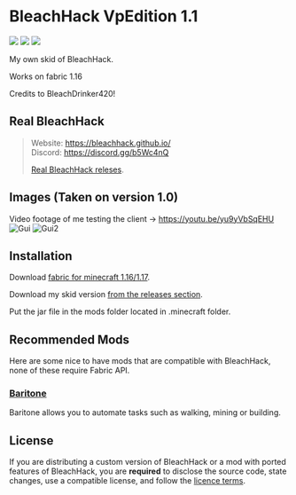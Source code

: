 
# BleachHack VpEdition 1.1
![](https://img.shields.io/tokei/lines/github/HerraVp/bleachhack-VpEdition?style=flat-square)
![](https://img.shields.io/github/last-commit/HerraVp/bleachhack-VpEdition?style=flat-square)
![](https://img.shields.io/badge/daily%20commit-maybeKEKW-red?style=flat-square)

My own skid of BleachHack.


Works on fabric 1.16 

Credits to BleachDrinker420!
## Real BleachHack
> Website: https://bleachhack.github.io/  
> Discord: https://discord.gg/b5Wc4nQ
> 
> [Real BleachHack releses](https://github.com/BleachDrinker420/BleachHack/releases).

## Images  (Taken on version 1.0)
Video footage of me testing the client -> https://youtu.be/yu9yVbSqEHU
![Gui](https://cdn.discordapp.com/attachments/817858188753240104/827993234709545000/BleachHackVp.png)
![Gui2](https://cdn.discordapp.com/attachments/817858188753240104/827993994277027880/BleachHackVp2.png)

## Installation
Download [fabric for minecraft 1.16/1.17](https://fabricmc.net/use/).

Download my skid version [from the releases section](https://github.com/HerraVp/BleachHack-VpEdition/releases).

Put the jar file in the mods folder located in .minecraft folder.

## Recommended Mods

Here are some nice to have mods that are compatible with BleachHack, none of these require Fabric API.

### [Baritone](https://github.com/cabaletta/baritone)
Baritone allows you to automate tasks such as walking, mining or building.

## License

If you are distributing a custom version of BleachHack or a mod with ported features of BleachHack, you are **required** to disclose the source code, state changes, use a compatible license, and follow the [licence terms](https://github.com/BleachDrinker420/bleachhack-1.14/blob/master/LICENSE).
